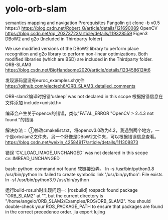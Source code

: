 # yolo-orb-slam
semantics mapping and navigation
Prerequisites
Pangolin
git clone -b v0.5 https://
https://blog.csdn.net/Robert_Q/article/details/121690089
OpenCV
https://blog.csdn.net/qq_20373723/article/details/119328559
Eigen3
DBoW2 and g2o (Included in Thirdparty folder)

We use modified versions of the DBoW2 library to perform place recognition and g2o library to perform non-linear optimizations. Both modified libraries (which are BSD) are included in the Thirdparty folder.
ORB-SLAM3
https://blog.csdn.net/BigHandsome2020/article/details/123458612#t6

发现源码里没有euroc_examples.sh文件
https://github.com/electech6/ORB_SLAM3_detailed_comments

ORB-slam2编译时报错‘usleep’ was not declared in this scope
根据报错信息在文件添加
include<unistd.h>

编译会产生关于opencv的错误，类似"FATAL_ERROR "OpenCV > 2.4.3 not found."的错误

解决办法：
①修改cmakelist.txt，将opencv3.0改为4.2，我遇到两个地方，一个是orbslam2文件夹，另一个好像是DBoW2文件夹，可以根据错误信息查看。
https://blog.csdn.net/weixin_42584917/article/details/111308873

错误 ‘CV_LOAD_IMAGE_UNCHANGED’ was not declared in this scope
cv::IMREAD_UNCHANGED

bash: python: command not found
软链接没弄。
ln -s /usr/bin/python3.8 /usr/bin/python
ln: failed to create symbolic link '/usr/bin/python': File exists
ln -sf /usr/bin/python3.9 /usr/bin/python


运行build-ros.sh时出现问题一:
[rosbuild] rospack found package "ORB_SLAM2" at "", but the current   directory is "/home/angelo/ORB_SLAM2/Examples/ROS/ORB_SLAM2".  You should   double-check your ROS_PACKAGE_PATH to ensure that packages are found in the   correct precedence order.
jia export lujing

